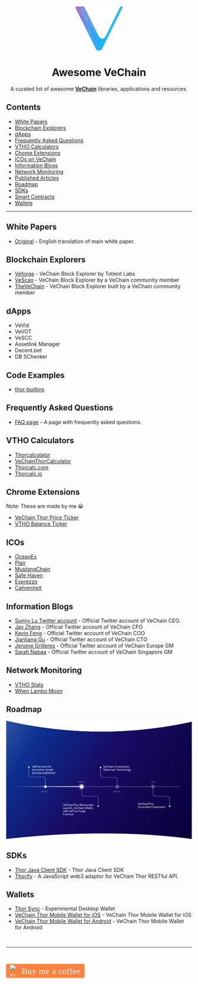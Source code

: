 <p align="center">
  <img src="/resources/logo.png" width="128px" />
</p>

<h1 align="center">Awesome VeChain</h1>

<p align="center">
  A curated list of awesome <b><a href="https://www.vechain.org/">VeChain</a></b> libraries, applications and resources.
</p>

## Contents

- [White Papers](#white-papers)
- [Blockchain Explorers](#blockchain-explorers)
- [dApps](#dapps)
- [Frequently Asked Questions](#frequently-asked-questions)
- [VTHO Calculators](#vtho-calculators)
- [Chome Extensions](#chrome-extensions)
- [ICOs on VeChain](#icos)
- [Information Blogs](#information-blogs)
- [Network Monitoring](#network-monitoring)
- [Published Articles](#published-articles)
- [Roadmap](#roadmap)
- [SDKs](#sdks)
- [Smart Contracts](#smart-contracts)
- [Wallets](#wallets)

---

## White Papers

- [Original](https://cdn.vechain.com/vechainthor_development_plan_and_whitepaper_en_v1.0.pdf) - English translation of main white paper.

## Blockchain Explorers

- [Veforge](https://explore.veforge.com/) - VeChain Block Explorer by Totient Labs
- [VeScan](https://www.vescan.io/) - VeChain Block Explorer by a VeChain community member
- [TheVeChain](https://thevechain.com/) - VeChain Block Explorer built by a VeChain community member

## dApps

- VeVid
- VeVOT
- VeSCC
- Assetlink Manager
- Decent.bet
- DB SChenker

## Code Examples

- [thor-builtins](https://github.com/vechain/thor-builtins)

## Frequently Asked Questions

- [FAQ page](https://www.reddit.com/r/Vechain/wiki/index) - A page with frequently asked questions.

## VTHO Calculators

- [Thorcalculator](https://thorcalculator.com/)
- [VeChainThorCalculator](https://vechainthorcalculator.io/)
- [Thorcalc.com](https://thorcalc.com/)
- [Thorcalc.io](https://thorcalc.io/)

## Chrome Extensions

Note: These are made by me 😀

- [VeChain Thor Price Ticker](https://chrome.google.com/webstore/detail/vet-ticker-vechain-thor-t/hmhbgblocpdabalkmibmjkhjdocppdam)
- [VTHO Balance Ticker](https://chrome.google.com/webstore/detail/vtho-balance-ticker/ehbonhlcehnkdfimpcchcmhfcgmgiogp)

## ICOs

- [OceanEx](https://medium.com/@OceanEx/introducing-oceanex-7f4a79bbe977)
- [Plair](https://medium.com/@vechainofficial/announcing-the-plair-platform-the-first-ico-to-launch-on-vechainthor-platform-7f122b1a00b6)
- [MustangChain](https://medium.com/@vechainofficial/announcing-mustangchain-an-equine-platform-utilizing-the-vechainthor-blockchain-1f993ce0e2d)
- [Safe Haven](https://medium.com/@vechainofficial/introducing-safe-haven-inheritance-solutions-powered-by-the-vechainthor-blockchain-40ef70cfa335)
- [Esprezzo](https://medium.com/esprezzo/announcing-esprezzos-partnership-with-vechain-da699310aa7e)
- [Cahrenheit](https://medium.com/@vechainofficial/announcing-cahrenheit-a-blockchain-based-ecosystem-for-the-automotive-industry-powered-by-the-f9d8b643c842)

## Information Blogs

- [Sunny Lu Twitter account](https://twitter.com/sunshinelu24?lang=en) - Official Twitter account of VeChain CEO.
- [Jay Zhang](https://twitter.com/Walkincloud_Jay) - Official Twitter account of VeChain CFO
- [Kevin Feng](https://twitter.com/kfeng027) - Official Twitter account of VeChain COO
- [Jianliang Gu](https://twitter.com/VeChain_GU) - Official Twitter account of VeChain CTO
- [Jerome Grilleres](https://twitter.com/JeromeGrilleres) - Official Twitter account of VeChain Europe GM
- [Sarah Nabaa](https://twitter.com/mspandorah) - Official Twitter account of VeChain Singapore GM

## Network Monitoring

- [VTHO Stats](https://www.vthostats.com/)
- [When Lambo Moon](https://whenlambomoon.com/)

## Roadmap

<p align="center">
  <img src="/resources/roadmap.png" width="888px"/>
</p>

## SDKs
- [Thor Java Client SDK](https://github.com/vechain/thor-client-sdk4j) - Thor Java Client SDK
- [Thorify](https://github.com/vechain/thorify) - A JavaScript web3 adaptor for VeChain Thor RESTful API.

## Wallets

- [Thor Sync](https://github.com/vechain/thor-sync) - Experimental Desktop Wallet
- [VeChain Thor Mobile Wallet for iOS](https://itunes.apple.com/app/vechainthor/id1397679485?mt=8) - VeChain Thor Mobile Wallet for iOS
- [VeChain Thor Mobile Wallet for Android](https://play.google.com/store/apps/details?id=com.vechain.wallet) - VeChain Thor Mobile Wallet for Android

&nbsp;
&nbsp;
&nbsp;

---

&nbsp;
&nbsp;
&nbsp;
<style>.bmc-button img{width: 27px !important;margin-bottom: 1px !important;box-shadow: none !important;border: none !important;vertical-align: middle !important;}.bmc-button{line-height: 36px !important;height:37px !important;text-decoration: none !important;display:inline-flex !important;color:#ffffff !important;background-color:#FF813F !important;border-radius: 3px !important;border: 1px solid transparent !important;padding: 1px 9px !important;font-size: 23px !important;letter-spacing:0.6px !important;box-shadow: 0px 1px 2px rgba(190, 190, 190, 0.5) !important;-webkit-box-shadow: 0px 1px 2px 2px rgba(190, 190, 190, 0.5) !important;margin: 0 auto !important;font-family:'Cookie', cursive !important;-webkit-box-sizing: border-box !important;box-sizing: border-box !important;-o-transition: 0.3s all linear !important;-webkit-transition: 0.3s all linear !important;-moz-transition: 0.3s all linear !important;-ms-transition: 0.3s all linear !important;transition: 0.3s all linear !important;}.bmc-button:hover, .bmc-button:active, .bmc-button:focus {-webkit-box-shadow: 0px 1px 2px 2px rgba(190, 190, 190, 0.5) !important;text-decoration: none !important;box-shadow: 0px 1px 2px 2px rgba(190, 190, 190, 0.5) !important;opacity: 0.85 !important;color:#ffffff !important;}</style><link href="https://fonts.googleapis.com/css?family=Cookie" rel="stylesheet"><a class="bmc-button" target="_blank" href="https://www.buymeacoffee.com/cjOTzGKti"><img src="https://www.buymeacoffee.com/assets/img/BMC-btn-logo.svg" alt="Buy me a coffee"><span style="margin-left:5px">Buy me a coffee</span></a>
